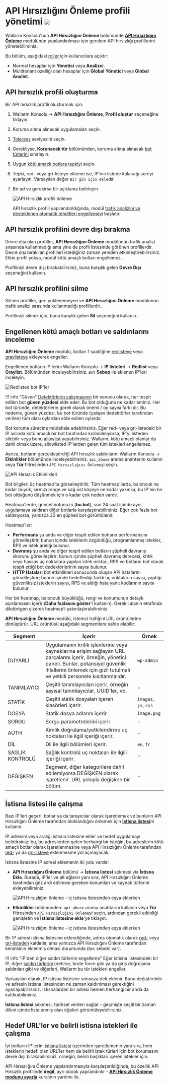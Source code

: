 # API Hırsızlığını Önleme profili yönetimi <a href="../../about-wallarm/subscription-plans/#subscription-plans"><img src="../../images/api-security-tag.svg" style="border: none;"></a>

Wallarm Konsolu'nun **API Hırsızlığını Önleme** bölümünde [**API Hırsızlığını Önleme**](../api-abuse-prevention/overview.md) modülünün yapılandırılması için gereken API hırsızlığı profillerini yönetebilirsiniz.

Bu bölüm, aşağıdaki [roller](../user-guides/settings/users.md#user-roles) için kullanıcılara açıktır:

* Normal hesaplar için **Yönetici** veya **Analizci**.
* Multitenant özelliği olan hesaplar için **Global Yönetici** veya **Global Analist**.

## API hırsızlık profili oluşturma

Bir API hırsızlık profili oluşturmak için:

1. Wallarm Konsolu → **API Hırsızlığını Önleme**, **Profil oluştur** seçeneğine tıklayın.
1. Koruma altına alınacak uygulamaları seçin.
1. [Tolerans](../api-abuse-prevention/overview.md#tolerance) seviyesini seçin.
1. Gerekliyse, **Korunacak tür** bölümünden, koruma altına alınacak [bot türlerini](../api-abuse-prevention/overview.md#automated-threats-blocked-by-api-abuse-prevention) sınırlayın.
1. Uygun [kötü amaçlı botlara tepkiyi](../api-abuse-prevention/overview.md#reaction-to-malicious-bots) seçin.
1. Tepki, red- veya gri-listeye ekleme ise, IP'nin listede kalacağı süreyi ayarlayın. Varsayılan değer `Bir gün için ekle`dır.
1. Bir ad ve gerekirse bir açıklama belirleyin.

    ![API Hırsızlık profili önleme](../images/about-wallarm-waf/abi-abuse-prevention/create-api-abuse-prevention.png)

    API hırsızlık profili yapılandırıldığında, modül [trafik analizini ve desteklenen otomatik tehditleri engellemeyi](../api-abuse-prevention/overview.md#how-api-abuse-prevention-works) başlatır.

## API hırsızlık profilini devre dışı bırakma

Devre dışı olan profiller, **API Hırsızlığını Önleme** modülünün trafik analizi sırasında kullanmadığı ama yine de profil listesinde görünen profillerdir. Devre dışı bırakılan profilleri istediğiniz zaman yeniden etkinleştirebilirsiniz. Etkin profil yoksa, modül kötü amaçlı botları engellemez.

Profilinizi devre dışı bırakabilirsiniz, buna karşılık gelen **Devre Dışı** seçeneğini kullanın.

## API hırsızlık profilini silme

Silinen profiller, geri yüklenemeyen ve **API Hırsızlığını Önleme** modülünün trafik analizi sırasında kullanmadığı profillerdir..

Profilinizi silmek için, buna karşılık gelen **Sil** seçeneğini kullanın.

## Engellenen kötü amaçlı botları ve saldırılarını inceleme

**API Hırsızlığını Önleme** modülü, botları 1 saatliğine [redlisteye](../user-guides/ip-lists/denylist.md) veya [graylisteye](../user-guides/ip-lists/graylist.md) ekleyerek engeller.

Engellenen botların IP'lerini Wallarm Konsolu → **IP listeleri** → **Redlist** veya **Graylist**. Bölümünden inceleyebilirsiniz. `Bot` **Sebep** ile eklenen IP'leri inceleyin.

![Redlisted bot IP'ler](../images/about-wallarm-waf/abi-abuse-prevention/denylisted-bot-ips.png)

!!! info "Güven"
    [Detektörlerin çalışmasının](../api-abuse-prevention/overview.md#how-api-abuse-prevention-works) bir sonucu olarak, her tespit edilen bot **güven yüzdesi** elde eder: Bu bot olduğuna ne kadar eminiz. Her bot türünde, detektörlerin göreli olarak önemi / oy sayısı farklıdır. Bu nedenle, güven yüzdesi, bu bot türünde (çalışan dedektörler tarafından verilen) tüm olası oylardan elde edilen oylardır.

Bot koruma sürecine müdahale edebilirsiniz. Eğer red- veya gri-listedeki bir IP aslında kötü amaçlı bir bot tarafından kullanılmıyorsa, IP'yi listeden silebilir veya bunu [allowlist](../user-guides/ip-lists/allowlist.md) yapabilirsiniz. Wallarm, kötü amaçlı olanlar da dahil olmak üzere, allowlisted IP'lerden gelen tüm istekleri engellemez.

Ayrıca, botların gerçekleştirdiği API hırsızlık saldırılarını Wallarm Konsolu → **Etkinlikler** bölümünde inceleyebilirsiniz. `api_abuse` arama anahtarını kullanın veya **Tür** filtresinden `API Hırsızlığını Önleme`yi seçin.

![API Hırsızlık Etkinlikleri](../images/about-wallarm-waf/abi-abuse-prevention/api-abuse-events.png)

Bot bilgileri üç heatmap'ta görselleştirilir. Tüm heatmap'larda, baloncuk ne kadar büyük, kırmızı renge ve sağ üst köşeye ne kadar yakınsa, bu IP'nin bir bot olduğunu düşünmek için o kadar çok neden vardır.

Heatmap'lerde, güncel botunuzu (**bu bot**), son 24 saat içinde aynı uygulamaya saldıran diğer botlarla karşılaştırabilirsiniz. Eğer çok fazla bot saldırıyorsa, yalnızca 30 en şüpheli bot görüntülenir.

Heatmap'ler:

* **Performans** şu anda ve diğer tespit edilen botların performansını görselleştirir, bunun içinde isteklerin özgünlüğü, programlanmış istekler, RPS ve istek aralığı bulunur.
* **Davranış** şu anda ve diğer tespit edilen botların şüpheli davranış skorunu görselleştirir; bunun içinde şüpheli davranış derecesi, kritik veya hassas uç noktalara yapılan istek miktarı, RPS ve botların bot olarak tespit ettiği bot dedektörlerinin sayısı bulunur.
* **HTTP Hataları** bot etkinlikleri sonucunda oluşan API hatalarını görselleştirir; bunun içinde hedeflediği farklı uç noktaların sayısı, yaptığı güvenliksiz isteklerin sayısı, RPS ve aldığı hata yanıt kodlarının sayısı bulunur.

Her bir heatmap, baloncuk büyüklüğü, rengi ve konumunun detaylı açıklamasını içerir (**Daha fazlasını göster**'i kullanın). Gerekli alanın etrafında dikdörtgen çizerek heatmap’i yakınlaştırabilirsiniz.

**API Hırsızlığını Önleme** modülü, istemci trafiğini URL örüntülerine dönüştürür. URL örüntüsü aşağıdaki segmentlere sahip olabilir:

| Segment | İçerir | Örnek |
|---|---|---|
| DUYARLI | Uygulamanın kritik işlevlerine veya kaynaklarına erişim sağlayan URL parçalarını içerir, örneğin, yönetici paneli. Bunlar, potansiyel güvenlik ihlallerini önlemek için gizli tutulmalı ve yetkili personele kısıtlanmalıdır. | `wp-admin` |
| TANIMLAYICI | Çeşitli tanımlayıcıları içerir, örneğin sayısal tanımlayıcılar, UUID'ler, vb. | - |
| STATİK | Çeşitli statik dosyaları içeren klasörleri içerir. | `images`, `js`, `css` |
| DOSYA | Statik dosya adlarını içerir. | `image.png` |
| SORGU | Sorgu parametrelerini içerir. | - |
| AUTH | Kimlik doğrulama/yetkilendirme uç noktaları ile ilgili içeriği içerir. | - |
| DİL | Dil ile ilgili bölümleri içerir. | `en`, `fr` |
| SAGLIK KONTROLÜ | Sağlık kontrolü uç noktaları ile ilgili içeriği içerir. | - |
| DEĞİŞKEN | Segment, diğer kategorilere dahil edilemiyorsa DEĞİŞKEN olarak işaretlenir. URL yoluyla değişken bir bölüm. | - |

## İstisna listesi ile çalışma

Bazı IP'leri geçerli botlar ya da tarayıcılar olarak işaretlemek ve bunların API Hırsızlığını Önleme tarafından bloklandığını önlemek için [**İstisna listesi**](../api-abuse-prevention/overview.md#exception-list)ni kullanın.

IP adresini veya aralığı istisna listesine ekler ve hedef uygulamayı belirtirsiniz: bu, bu adreslerden gelen herhangi bir isteğin, bu adreslerin kötü amaçlı botlar olarak işaretlenmesine veya API Hırsızlığını Önleme tarafından [red-](../user-guides/ip-lists/denylist.md) ya da [gri-listeye](../user-guides/ip-lists/graylist.md) eklenmesine yol açmayacak.

İstisna listesine IP adresi eklemenin iki yolu vardır:

* **API Hırsızlığını Önleme** bölümü → **İstisna listesi** sekmesi via **İstisna Ekle**. Burada, IP'ler ve alt ağların yanı sıra, API Hırsızlığını Önleme tarafından göz ardı edilmesi gereken konumları ve kaynak türlerini ekleyebilirsiniz.

    ![API Hırsızlığını önleme - iç istisna listesinden eşya eklerken](../images/about-wallarm-waf/abi-abuse-prevention/exception-list-add-from-inside.png)

* **Etkinlikler** bölümünden: `api_abuse` arama anahtarını kullanın veya **Tür** filtresinden `API Hırsızlığını Önleme`yi seçin, ardından gerekli etkinliği genişletin ve **İstisna listesine ekle**'ye tıklayın.

    ![API Hırsızlığını önleme - iç istisna listesinden eşya eklerken](../images/about-wallarm-waf/abi-abuse-prevention/exception-list-add-from-event.png)

Bir IP adresi istisna listesine eklendiğinde, adres otomatik olarak [red-](../user-guides/ip-lists/denylist.md) veya [gri-listeden](../user-guides/ip-lists/graylist.md) kaldırılır, ama yalnızca API Hırsızlığını Önleme tarafından kendisinin eklenmiş olması durumunda (`Bot` sebebi var).

!!! info "IP'den diğer saldırı türlerini engelleme"
    Eğer istisna listesindeki bir IP, diğer [saldırı türlerini](../attacks-vulns-list.md) üretirse, brute force gibi ya da giriş doğrulama saldırıları gibi ve diğerleri, Wallarm bu tür istekleri engeller.

Varsayılan olarak, IP istisna listesine sonsuza dek eklenir. Bunu değiştirebilir ve adresin istisna listesinden ne zaman kaldırılması gerektiğini ayarlayabilirsiniz. İstisnalardan bir adresi hemen herhangi bir anda da kaldırabilirsiniz.

**İstisna listesi** sekmesi, tarihsel verileri sağlar - geçmişte seçili bir zaman dilimi içinde listelenmiş olan öğeleri görüntüleyebilirsiniz.

## Hedef URL'ler ve belirli istisna istekleri ile çalışma

İyi botların IP'lerini [istisna listesi](#istisna-listesi-ile-çalışma) üzerinden işaretlemenin yanı sıra, hem isteklerin hedefi olan URL'ler hem de belirli istek türleri için bot korumasını devre dışı bırakabilirsiniz, örneğin, belirli başlıkları içeren istekler için.

API Hırsızlığını Önleme yapılandırmasıyla karşılaştırıldığında, bu özellik API Hırsızlık profilinde **değil**, ayrı olarak yapılandırılır - [**API Hırsızlık Önleme modunu ayarla**](../api-abuse-prevention/exceptions.md) kuralının yardımı ile.